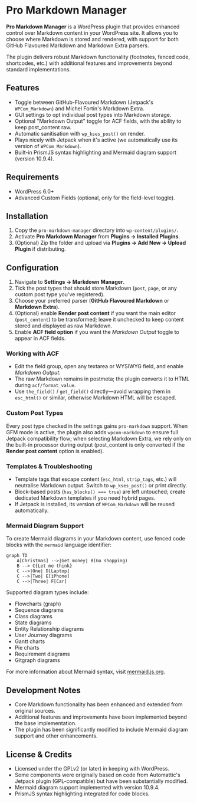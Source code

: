 # Pro Markdown Manager

**Pro Markdown Manager** is a WordPress plugin that provides enhanced control over Markdown content in your WordPress site. It allows you to choose where Markdown is stored and rendered, with support for both GitHub Flavoured Markdown and Markdown Extra parsers.

The plugin delivers robust Markdown functionality (footnotes, fenced code, shortcodes, etc.) with additional features and improvements beyond standard implementations.

## Features
- Toggle between GitHub-Flavoured Markdown (Jetpack's `WPCom_Markdown`) and Michel Fortin's Markdown Extra.
- GUI settings to opt individual post types into Markdown storage.
- Optional "Markdown Output" toggle for ACF fields, with the ability to keep post_content raw.
- Automatic sanitisation with `wp_kses_post()` on render.
- Plays nicely with Jetpack when it's active (we automatically use its version of `WPCom_Markdown`).
- Built-in PrismJS syntax highlighting and Mermaid diagram support (version 10.9.4).

## Requirements
- WordPress 6.0+
- Advanced Custom Fields (optional, only for the field-level toggle).

## Installation
1. Copy the `pro-markdown-manager` directory into `wp-content/plugins/`.
2. Activate **Pro Markdown Manager** from **Plugins → Installed Plugins**.
3. (Optional) Zip the folder and upload via **Plugins → Add New → Upload Plugin** if distributing.

## Configuration
1. Navigate to **Settings → Markdown Manager**.
2. Tick the post types that should store Markdown (`post`, `page`, or any custom post type you've registered).
3. Choose your preferred parser (**GitHub Flavoured Markdown** or **Markdown Extra**).
4. (Optional) enable **Render post content** if you want the main editor (`post_content`) to be transformed; leave it unchecked to keep content stored and displayed as raw Markdown.
5. Enable **ACF field option** if you want the *Markdown Output* toggle to appear in ACF fields.

### Working with ACF
- Edit the field group, open any textarea or WYSIWYG field, and enable *Markdown Output*.
- The raw Markdown remains in postmeta; the plugin converts it to HTML during `acf/format_value`.
- Use `the_field()` / `get_field()` directly—avoid wrapping them in `esc_html()` or similar, otherwise Markdown HTML will be escaped.

### Custom Post Types
Every post type checked in the settings gains `pro-markdown` support. When GFM mode is active, the plugin also adds `wpcom-markdown` to ensure full Jetpack compatibility flow; when selecting Markdown Extra, we rely only on the built-in processor during output (post_content is only converted if the **Render post content** option is enabled).

### Templates & Troubleshooting
- Template tags that escape content (`esc_html`, `strip_tags`, etc.) will neutralise Markdown output. Switch to `wp_kses_post()` or print directly.
- Block-based posts (`has_blocks() === true`) are left untouched; create dedicated Markdown templates if you need hybrid pages.
- If Jetpack is installed, its version of `WPCom_Markdown` will be reused automatically.

### Mermaid Diagram Support
To create Mermaid diagrams in your Markdown content, use fenced code blocks with the `mermaid` language identifier:

```mermaid
graph TD
    A[Christmas] -->|Get money| B(Go shopping)
    B --> C{Let me think}
    C -->|One| D[Laptop]
    C -->|Two| E[iPhone]
    C -->|Three| F[Car]
```

Supported diagram types include:
- Flowcharts (graph)
- Sequence diagrams
- Class diagrams
- State diagrams
- Entity Relationship diagrams
- User Journey diagrams
- Gantt charts
- Pie charts
- Requirement diagrams
- Gitgraph diagrams

For more information about Mermaid syntax, visit [mermaid.js.org](https://mermaid.js.org/).

## Development Notes
- Core Markdown functionality has been enhanced and extended from original sources.
- Additional features and improvements have been implemented beyond the base implementation.
- The plugin has been significantly modified to include Mermaid diagram support and other enhancements.

## License & Credits
- Licensed under the GPLv2 (or later) in keeping with WordPress.
- Some components were originally based on code from Automattic's Jetpack plugin (GPL-compatible) but have been substantially modified.
- Mermaid diagram support implemented with version 10.9.4.
- PrismJS syntax highlighting integrated for code blocks.
